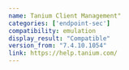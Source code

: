```yaml
---
name: Tanium Client Management"
categories: ['endpoint-sec']
compatibility: emulation
display_result: "Compatible"
version_from: "7.4.10.1054"
link: https://help.tanium.com/
---
```

